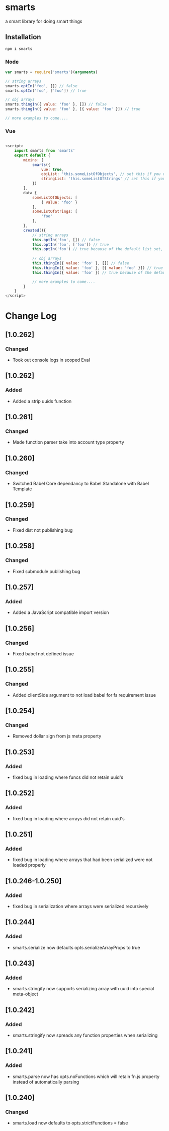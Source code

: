 # smarts
a smart library for doing smart things

## Installation

```bash
npm i smarts
```

### Node

```javascript
var smarts = require('smarts')(arguments)

// string arrays
smarts.optIn('foo', []) // false
smarts.optIn('foo', ['foo']) // true

// obj arrays
smarts.thingIn({ value: 'foo' }, []) // false
smarts.thingIn({ value: 'foo' }, [{ value: 'foo' }]) // true

// more examples to come.... 
```

### Vue

```javascript

<script>
    import smarts from 'smarts'
    export default {
        mixins: [
            smarts({
                vue: true, 
                objList: 'this.someListOfObjects', // set this if you don't want to always enter the most commonly checked list of objects in your vue component, it doesn't matter if the list has both strings and objects
                stringList: 'this.someListOfStrings' // set this if you don't want to always enter the most commonly checked list of strings in your vue component, it doesn't matter if the list has both strings and objects
            })
        ],
        data {
            someListOfObjects: [
                { value: 'foo' }
            ],
            someListOfStrings: [
                'foo'
            ],
        },
        created(){
            // string arrays
            this.optIn('foo', []) // false
            this.optIn('foo', ['foo']) // true
            this.optIn('foo') // true because of the default list set, useful for component specific logic
            
            // obj arrays
            this.thingIn({ value: 'foo' }, []) // false
            this.thingIn({ value: 'foo' }, [{ value: 'foo' }]) // true
            this.thingIn({ value: 'foo' }) // true because of the default list set, useful for component specific logic

            // more examples to come.... 
        }
    }
</script>
```

# Change Log
## [1.0.262]
### Changed
- Took out console logs in scoped Eval
## [1.0.262]
### Added
- Added a strip uuids function
## [1.0.261]
### Changed
- Made function parser take into account type property
## [1.0.260]
### Changed
- Switched Babel Core dependancy to Babel Standalone with Babel Template
## [1.0.259]
### Changed
- Fixed dist not publishing bug
## [1.0.258]
### Changed
- Fixed submodule publishing bug
## [1.0.257]
### Added
- Added a JavaScript compatible import version
## [1.0.256]
### Changed
- Fixed babel not defined issue
## [1.0.255]
### Changed
- Added clientSide argument to not load babel for fs requirement issue
## [1.0.254]
### Changed
- Removed dollar sign from js meta property 
## [1.0.253]
### Added
- fixed bug in loading where funcs did not retain uuid's 
## [1.0.252]
### Added
- fixed bug in loading where arrays did not retain uuid's 
## [1.0.251]
### Added
- fixed bug in loading where arrays that had been serialized were not loaded properly 
## [1.0.246-1.0.250]
### Added
- fixed bug in serialization where arrays were serialized recursively 
## [1.0.244]
### Added
- smarts.serialize now defaults opts.serializeArrayProps to true
## [1.0.243]
### Added
- smarts.stringify now supports serializing array with uuid into special meta-object
## [1.0.242]
### Added
- smarts.stringify now spreads any function properties when serializing
## [1.0.241]
### Added
- smarts.parse now has opts.noFunctions which will retain fn.js property instead of automatically parsing
## [1.0.240]
### Changed
- smarts.load now defaults to opts.strictFunctions = false